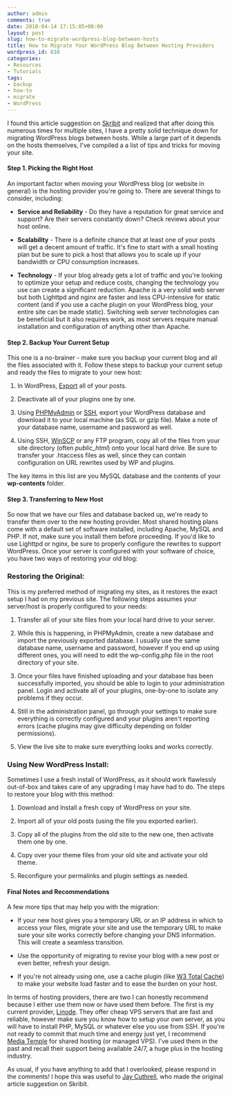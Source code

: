 ```yaml
---
author: admin
comments: true
date: 2010-04-14 17:15:05+00:00
layout: post
slug: how-to-migrate-wordpress-blog-between-hosts
title: How to Migrate Your WordPress Blog Between Hosting Providers
wordpress_id: 610
categories:
- Resources
- Tutorials
tags:
- backup
- how-to
- migrate
- WordPress
---
```


I found this article suggestion on [Skribit](http://skribit.com/) and realized that after doing this numerous times for multiple sites, I have a pretty solid technique down for migrating WordPress blogs between hosts.  While a large part of it depends on the hosts themselves, I've compiled a a list of tips and tricks for moving your site.<!-- more -->



#### Step 1. Picking the Right Host


An important factor when moving your WordPress blog (or website in general) is the hosting provider you're going to.  There are several things to consider, including:



	
  * **Service and Reliability** - Do they have a reputation for great service and support?  Are their servers constantly down?  Check reviews about your host online.

	
  * **Scalability** - There is a definite chance that at least one of your posts will get a decent amount of traffic.  It's fine to start with a small hosting plan but be sure to pick a host that allows you to scale up if your bandwidth or CPU consumption increases.

	
  * **Technology** - If your blog already gets a lot of traffic and you're looking to optimize your setup and reduce costs, changing the technology you use can create a significant reduction.  Apache is a very solid web server but both Lighttpd and nginx are faster and less CPU-intensive for static content (and if you use a cache plugin on your WordPress blog, your entire site can be made static).  Switching web server technologies can be beneficial but it also requires work, as most servers require manual installation and configuration of anything other than Apache.





#### Step 2. Backup Your Current Setup


This one is a no-brainer - make sure you backup your current blog and all the files associated with it.  Follow these steps to backup your current setup and ready the files to migrate to your new host:



	
  1. In WordPress, [Export](http://codex.wordpress.org/Tools_Export_SubPanel) all of your posts.

	
  2. Deactivate all of your plugins one by one.

	
  3. Using [PHPMyAdmin](http://www.phpmyadmin.net/home_page/index.php) or [SSH](http://www.chiark.greenend.org.uk/~sgtatham/putty/download.html), export your WordPress database and download it to your local machine (as SQL or gzip file).  Make a note of your database name, username and password as well.

	
  4. Using SSH, [WinSCP](http://winscp.net/eng/index.php) or any FTP program, copy all of the files from your site directory (often _public_html_) onto your local hard drive.  Be sure to transfer your .htaccess files as well, since they can contain configuration on URL rewrites used by WP and plugins.


The key items in this list are you MySQL database and the contents of your **wp-contents** folder.



#### Step 3. Transferring to New Host


So now that we have our files and database backed up, we're ready to transfer them over to the new hosting provider.  Most shared hosting plans come with a default set of software installed, including Apache, MySQL and PHP.  If not, make sure you install them before proceeding.  If you'd like to use Lighttpd or nginx, be sure to properly configure the rewrites to support WordPress.  Once your server is configured with your software of choice, you have two ways of restoring your old blog:


### Restoring the Original:


This is my preferred method of migrating my sites, as it restores the exact setup I had on my previous site.  The following steps assumes your server/host is properly configured to your needs:



	
  1. Transfer all of your site files from your local hard drive to your server.

	
  2. While this is happening, in PHPMyAdmin, create a new database and import the previously exported database.  I usually use the same database name, username and password, however if you end up using different ones, you will need to edit the wp-config.php file in the root directory of your site.

	
  3. Once your files have finished uploading and your database has been successfully imported, you should be able to login to your administration panel.  Login and activate all of your plugins, one-by-one to isolate any problems if they occur.

	
  4. Still in the administration panel, go through your settings to make sure everything is correctly configured and your plugins aren't reporting errors (cache plugins may give difficulty depending on folder permissions).

	
  5. View the live site to make sure everything looks and works correctly.





### Using New WordPress Install:


Sometimes I use a fresh install of WordPress, as it should work flawlessly out-of-box and takes care of any upgrading I may have had to do.  The steps to restore your blog with this method:



	
  1. Download and Install a fresh copy of WordPress on your site.

	
  2. Import all of your old posts (using the file you exported earlier).

	
  3. Copy all of the plugins from the old site to the new one, then activate them one by one.

	
  4. Copy over your theme files from your old site and activate your old theme.

	
  5. Reconfigure your permalinks and plugin settings as needed.




#### Final Notes and Recommendations


A few more tips that may help you with the migration:



	
  * If your new host gives you a temporary URL or an IP address in which to access your files, migrate your site and use the temporary URL to make sure your site works correctly before changing your DNS information.  This will create a seamless transition.

	
  * Use the opportunity of migrating to revise your blog with a new post or even better, refresh your design.

	
  * If you're not already using one, use a cache plugin (like [W3 Total Cache](http://www.w3-edge.com/wordpress-plugins/w3-total-cache/)) to make your website load faster and to ease the burden on your host.


In terms of hosting providers, there are two I can honestly recommend because I either use them now or have used them before.  The first is my current provider, [Linode](http://www.linode.com/).  They offer cheap VPS servers that are fast and reliable, however make sure you know how to setup your own server, as you will have to install PHP, MySQL or whatever else you use from SSH.  If you're not ready to commit that much time and energy just yet, I recommend [Media Temple](http://www.mediatemple.com/) for shared hosting (or managed VPS).  I've used them in the past and recall their support being available 24/7, a huge plus in the hosting industry.

As usual, if you have anything to add that I overlooked, please respond in the comments!  I hope this was useful to [Jay Cuthrell](http://skribit.com/blogs/fudge), who made the original article suggestion on Skribit.
